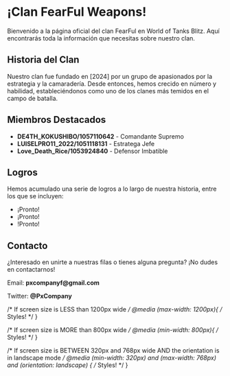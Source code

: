 <html lang="es">
<head>
<meta charset="UTF-8">
<meta name="viewport" content="width=device-width, initial-scale=1.0">
<link rel="stylesheet" href="https://cdnjs.cloudflare.com/ajax/libs/font-awesome/5.15.4/css/all.min.css"> <!-- Agrega FontAwesome para íconos -->
<body>

<div class="container">
  <h1>¡Clan FearFul Weapons!</h1>
  <p>Bienvenido a la página oficial del clan FearFul en World of Tanks Blitz. Aquí encontrarás toda la información que necesitas sobre nuestro clan.</p>
  
  <h2>Historia del Clan</h2>
  <p>Nuestro clan fue fundado en [2024] por un grupo de apasionados por la estrategia y la camaradería. Desde entonces, hemos crecido en número y habilidad, estableciéndonos como uno de los clanes más temidos en el campo de batalla.</p>
  
  <h2>Miembros Destacados</h2>
  <ul>
    <li><strong>DE4TH_KOKUSHIBO/1057110642</strong> - Comandante Supremo</li>
    <li><strong>LUISELPRO11_2022/1051118131</strong> - Estratega Jefe</li>
    <li><strong>Love_Death_Rice/1053924840</strong> - Defensor Imbatible</li>
    <!-- Añade más miembros destacados según sea necesario -->
  </ul>
  
  <h2>Logros</h2>
  <p>Hemos acumulado una serie de logros a lo largo de nuestra historia, entre los que se incluyen:</p>
  <ul>
    <li>¡Pronto!</li>
    <li>¡Pronto!</li>
    <li>!Pronto!</li>
    <!-- Añade más logros según sea necesario -->
  </ul>
  
  <div class="contact-info">
    <h2>Contacto</h2>          
    <p>¿Interesado en unirte a nuestras filas o tienes alguna pregunta? ¡No dudes en contactarnos!</p>
    <p><i class="fas fa-envelope"></i> Email: <strong>pxcompanyf@gmail.com</strong></p>
    <p><i class="fab fa-twitter"></i> Twitter: <strong>@PxCompany</strong></p>
    <!-- Añade más información de contacto si es necesario -->
  </div>
</div>

/* If screen size is LESS than 1200px wide */
@media (max-width: 1200px){ 
        /* Styles! */
}

/* If screen size is MORE than 800px wide */
@media (min-width: 800px){ 
        /* Styles! */
}

/* If screen size is BETWEEN 320px and 768px wide AND the orientation is in landscape mode */
@media (min-width: 320px) and (max-width: 768px) and (orientation: landscape) { 
        /* Styles! */
}

</body>
